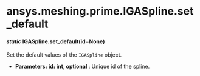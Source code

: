# ansys.meshing.prime.IGASpline.set_default



#### *static* IGASpline.set_default(id=None)

Set the default values of the `IGASpline` object.

* **Parameters:**
  **id: int, optional**
  : Unique id of the spline.

<!-- !! processed by numpydoc !! -->
